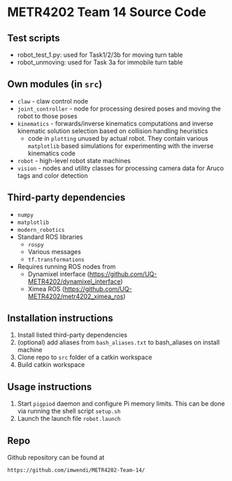 # METR4202 Team 14 Source Code

## Test scripts
-  robot_test_1.py: used for Task1/2/3b for moving turn table
-  robot_unmoving: used for Task 3a for immobile turn table  

## Own modules (in `src`)
-  `claw` - claw control node
- `joint_controller` - node for processing desired poses and moving the robot to those poses
- `kinematics` - forwards/inverse kinematics computations and inverse kinematic solution selection based on collision handling heuristics
    - code in `plotting` unused by actual robot. They contain various `matplotlib` based simulations for experimenting with the inverse kinematics code
- `robot` - high-level robot state machines
- `vision` - nodes and utility classes for processing camera data for Aruco tags and color detection

## Third-party dependencies
- `numpy`
- `matplotlib`
- `modern_robotics`
- Standard ROS libraries
  - `rospy`
  - Various messages
  - `tf.transformations`
- Requires running ROS nodes from
    - Dynamixel interface (https://github.com/UQ-METR4202/dynamixel_interface)
    - Ximea ROS (https://github.com/UQ-METR4202/metr4202_ximea_ros)

## Installation instructions
1. Install listed third-party dependencies
1. (optional) add aliases from `bash_aliases.txt` to bash_aliases on install machine
1. Clone repo to `src` folder of a catkin workspace
1. Build catkin workspace

## Usage instructions
1. Start `pigpiod` daemon and configure Pi memory limits. This can be done via running the shell script `setup.sh`
2. Launch the launch file `robot.launch`

## Repo
Github repository can be found at
```
https://github.com/imwendi/METR4202-Team-14/
```



 
